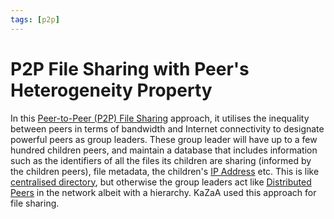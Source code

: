 ```yaml
---
tags: [p2p]
---
```


# P2P File Sharing with Peer's Heterogeneity Property

In this [Peer-to-Peer (P2P) File Sharing](202303081138.md) approach, it utilises
the inequality between peers in terms of bandwidth and Internet connectivity to
designate powerful peers as group leaders. These group leader will have up to a
few hundred children peers, and maintain a database that includes information
such as the identifiers of all the files its children are sharing (informed by
the children peers), file metadata, the children's [IP Address](202206281021.md)
etc. This is like [centralised directory](202303081142.md), but otherwise the
group leaders act like [Distributed Peers](202303081148.md) in the network
albeit with a hierarchy. KaZaA used this approach for file sharing.
